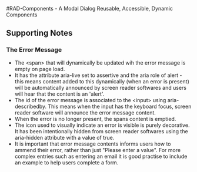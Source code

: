 #RAD-Components - A Modal Dialog
Reusable, Accessible, Dynamic Components

<h2>Supporting Notes</h2>
<h3>The Error Message</h3>
        <ul>
            <li>The &lt;span&gt; that will dynamically be updated wih the error message is empty on page load.</li> 
            <li>It has the attribute aria-live set to assertive and the aria role of alert - this means content added to this dynamically (when an error is present) will be automatically announced by screen reader softwares and users will hear that the content is an 'alert'.</li>
            <li>The id of the error message is associated to the &lt;input&gt; using aria-describedby. This means when the input has the keyboard focus, screen reader software will announce the error message content.</li>
            <li>When the error is no longer present, the spans content is emptied.</li>
            <li>The icon used to visually indicate an error is visible is purely decorative. It has been intentionally hidden from screen reader softwares using the aria-hidden attribute with a value of true.</li>
            <li>It is important that error message contents informs users how to ammend their error, rather than just "Please enter a value". For more complex entries such as entering an email it is good practise to include an example to help users complete a form.</li>
        </ul>
